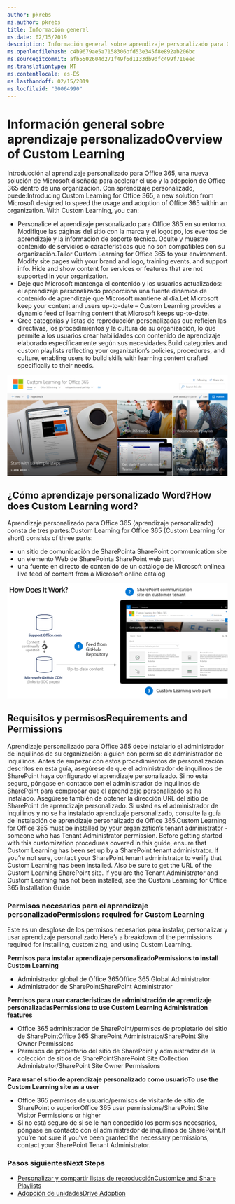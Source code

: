 ```yaml
---
author: pkrebs
ms.author: pkrebs
title: Información general
ms.date: 02/15/2019
description: Información general sobre aprendizaje personalizado para Office 365 para administradores
ms.openlocfilehash: c4b9679ae5a7158306bfd53e345f8e892ab206bc
ms.sourcegitcommit: afb5502604d271f49f6d1133db9dfc499f710eec
ms.translationtype: MT
ms.contentlocale: es-ES
ms.lasthandoff: 02/15/2019
ms.locfileid: "30064990"
---
```

# <a name="overview-of-custom-learning"></a><span data-ttu-id="f63f0-103">Información general sobre aprendizaje personalizado</span><span class="sxs-lookup"><span data-stu-id="f63f0-103">Overview of Custom Learning</span></span>
<span data-ttu-id="f63f0-p101">Introducción al aprendizaje personalizado para Office 365, una nueva solución de Microsoft diseñada para acelerar el uso y la adopción de Office 365 dentro de una organización. Con aprendizaje personalizado, puede:</span><span class="sxs-lookup"><span data-stu-id="f63f0-p101">Introducing Custom Learning for Office 365, a new solution from Microsoft designed to speed the usage and adoption of Office 365 within an organization. With Custom Learning, you can:</span></span>

- <span data-ttu-id="f63f0-p102">Personalice el aprendizaje personalizado para Office 365 en su entorno. Modifique las páginas del sitio con la marca y el logotipo, los eventos de aprendizaje y la información de soporte técnico. Oculte y muestre contenido de servicios o características que no son compatibles con su organización.</span><span class="sxs-lookup"><span data-stu-id="f63f0-p102">Tailor Custom Learning for Office 365 to your environment. Modify site pages with your brand and logo, training events, and support info. Hide and show content for services or features that are not supported in your organization.</span></span> 
- <span data-ttu-id="f63f0-109">Deje que Microsoft mantenga el contenido y los usuarios actualizados: el aprendizaje personalizado proporciona una fuente dinámica de contenido de aprendizaje que Microsoft mantiene al día.</span><span class="sxs-lookup"><span data-stu-id="f63f0-109">Let Microsoft keep your content and users up-to-date – Custom Learning provides a dynamic feed of learning content that Microsoft keeps up-to-date.</span></span> 
- <span data-ttu-id="f63f0-110">Cree categorías y listas de reproducción personalizadas que reflejen las directivas, los procedimientos y la cultura de su organización, lo que permite a los usuarios crear habilidades con contenido de aprendizaje elaborado específicamente según sus necesidades.</span><span class="sxs-lookup"><span data-stu-id="f63f0-110">Build categories and custom playlists reflecting your organization’s policies, procedures, and culture, enabling users to build skills with learning content crafted specifically to their needs.</span></span>

![cg_introducing. png](media/cg_introducing.png)

## <a name="how-does-custom-learning-word"></a><span data-ttu-id="f63f0-112">¿Cómo aprendizaje personalizado Word?</span><span class="sxs-lookup"><span data-stu-id="f63f0-112">How does Custom Learning word?</span></span>
<span data-ttu-id="f63f0-113">Aprendizaje personalizado para Office 365 (aprendizaje personalizado) consta de tres partes:</span><span class="sxs-lookup"><span data-stu-id="f63f0-113">Custom Learning for Office 365 (Custom Learning for short) consists of three parts:</span></span> 
- <span data-ttu-id="f63f0-114">un sitio de comunicación de SharePoint</span><span class="sxs-lookup"><span data-stu-id="f63f0-114">a SharePoint communication site</span></span>
- <span data-ttu-id="f63f0-115">un elemento Web de SharePoint</span><span class="sxs-lookup"><span data-stu-id="f63f0-115">a SharePoint web part</span></span>
- <span data-ttu-id="f63f0-116">una fuente en directo de contenido de un catálogo de Microsoft online</span><span class="sxs-lookup"><span data-stu-id="f63f0-116">a live feed of content from a Microsoft online catalog</span></span>

![cg_howitworks. png](media/cg_howitworks.png)

## <a name="requirements-and-permissions"></a><span data-ttu-id="f63f0-118">Requisitos y permisos</span><span class="sxs-lookup"><span data-stu-id="f63f0-118">Requirements and Permissions</span></span>
<span data-ttu-id="f63f0-p103">Aprendizaje personalizado para Office 365 debe instalarlo el administrador de inquilinos de su organización: alguien con permiso de administrador de inquilinos. Antes de empezar con estos procedimientos de personalización descritos en esta guía, asegúrese de que el administrador de inquilinos de SharePoint haya configurado el aprendizaje personalizado. Si no está seguro, póngase en contacto con el administrador de inquilinos de SharePoint para comprobar que el aprendizaje personalizado se ha instalado. Asegúrese también de obtener la dirección URL del sitio de SharePoint de aprendizaje personalizado. Si usted es el administrador de inquilinos y no se ha instalado aprendizaje personalizado, consulte la guía de instalación de aprendizaje personalizado de Office 365.</span><span class="sxs-lookup"><span data-stu-id="f63f0-p103">Custom Learning for Office 365 must be installed by your organization’s tenant administrator - someone who has Tenant Administrator permission. Before getting started with this customization procedures covered in this guide, ensure that Custom Learning has been set up by a SharePoint tenant administrator. If you’re not sure, contact your SharePoint tenant administrator to verify that Custom Learning has been installed. Also be sure to get the URL of the Custom Learning SharePoint site. If you are the Tenant Administrator and Custom Learning has not been installed, see the Custom Learning for Office 365 Installation Guide.</span></span> 

### <a name="permissions-required-for-custom-learning"></a><span data-ttu-id="f63f0-124">Permisos necesarios para el aprendizaje personalizado</span><span class="sxs-lookup"><span data-stu-id="f63f0-124">Permissions required for Custom Learning</span></span> 
<span data-ttu-id="f63f0-125">Este es un desglose de los permisos necesarios para instalar, personalizar y usar aprendizaje personalizado.</span><span class="sxs-lookup"><span data-stu-id="f63f0-125">Here’s a breakdown of the permissions required for installing, customizing, and using Custom Learning.</span></span> 

<span data-ttu-id="f63f0-126">**Permisos para instalar aprendizaje personalizado**</span><span class="sxs-lookup"><span data-stu-id="f63f0-126">**Permissions to install Custom Learning**</span></span>
- <span data-ttu-id="f63f0-127">Administrador global de Office 365</span><span class="sxs-lookup"><span data-stu-id="f63f0-127">Office 365 Global Administrator</span></span>
- <span data-ttu-id="f63f0-128">Administrador de SharePoint</span><span class="sxs-lookup"><span data-stu-id="f63f0-128">SharePoint Administrator</span></span>

<span data-ttu-id="f63f0-129">**Permisos para usar características de administración de aprendizaje personalizadas**</span><span class="sxs-lookup"><span data-stu-id="f63f0-129">**Permissions to use Custom Learning Administration features**</span></span>
- <span data-ttu-id="f63f0-130">Office 365 administrador de SharePoint/permisos de propietario del sitio de SharePoint</span><span class="sxs-lookup"><span data-stu-id="f63f0-130">Office 365 SharePoint Administrator/SharePoint Site Owner Permissions</span></span>
- <span data-ttu-id="f63f0-131">Permisos de propietario del sitio de SharePoint y administrador de la colección de sitios de SharePoint</span><span class="sxs-lookup"><span data-stu-id="f63f0-131">SharePoint Site Collection Administrator/SharePoint Site Owner Permissions</span></span>

<span data-ttu-id="f63f0-132">**Para usar el sitio de aprendizaje personalizado como usuario**</span><span class="sxs-lookup"><span data-stu-id="f63f0-132">**To use the Custom Learning site as a user**</span></span>
- <span data-ttu-id="f63f0-133">Office 365 permisos de usuario/permisos de visitante de sitio de SharePoint o superior</span><span class="sxs-lookup"><span data-stu-id="f63f0-133">Office 365 user permissions/SharePoint Site Visitor Permissions or higher</span></span>
- <span data-ttu-id="f63f0-134">Si no está seguro de si se le han concedido los permisos necesarios, póngase en contacto con el administrador de inquilinos de SharePoint.</span><span class="sxs-lookup"><span data-stu-id="f63f0-134">If you’re not sure if you’ve been granted the necessary permissions, contact your SharePoint Tenant Administrator.</span></span>

### <a name="next-steps"></a><span data-ttu-id="f63f0-135">Pasos siguientes</span><span class="sxs-lookup"><span data-stu-id="f63f0-135">Next Steps</span></span>

- [<span data-ttu-id="f63f0-136">Personalizar y compartir listas de reproducción</span><span class="sxs-lookup"><span data-stu-id="f63f0-136">Customize and Share Playlists</span></span>](customplaylist.md)
- [<span data-ttu-id="f63f0-137">Adopción de unidades</span><span class="sxs-lookup"><span data-stu-id="f63f0-137">Drive Adoption</span></span>](driveadoption.md) 